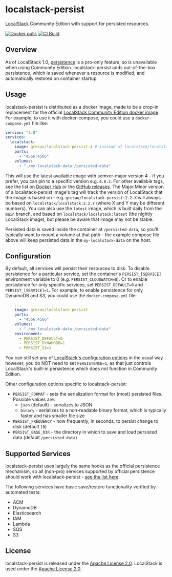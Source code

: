# localstack-persist

[LocalStack](https://github.com/localstack/localstack) Community Edition with support for persisted resources.

[![Docker pulls](https://img.shields.io/docker/pulls/gresau/localstack-persist?logo=docker)](https://hub.docker.com/r/gresau/localstack-persist)
[![CI Build](https://github.com/GREsau/localstack-persist/actions/workflows/test.yml/badge.svg)](https://github.com/GREsau/localstack-persist/actions/workflows/test.yml)

## Overview

As of LocalStack 1.0, [persistence](https://docs.localstack.cloud/aws/capabilities/state-management/persistence/) is a pro-only feature,
so is unavailable when using Community Edition. localstack-persist adds out-of-the-box persistence, which is saved whenever a resource is
modified, and automatically restored on container startup.

## Usage

localstack-persist is distributed as a docker image, made to be a drop-in replacement for the official [LocalStack Community Edition docker image](https://hub.docker.com/r/localstack/localstack). For example, to use it with docker-compose, you could use a `docker-compose.yml` file like:

```yaml
version: "3.8"
services:
  localstack:
    image: gresau/localstack-persist:4 # instead of localstack/localstack:4
    ports:
      - "4566:4566"
    volumes:
      - "./my-localstack-data:/persisted-data"
```

This will use the latest available image with semver-major version 4 - if you prefer, you can pin to a specific version e.g. `4.0.2`. For other available tags, see the list on [Docker Hub](https://hub.docker.com/r/gresau/localstack-persist/tags) or the [GitHub releases](https://github.com/GREsau/localstack-persist/releases). The Major.Minor version of a localstack-persist image's tag will track the version of LocalStack that the image is based on - e.g. `gresau/localstack-persist:2.2.X` will always be based on `localstack/localstack:2.2.Y` (where X and Y may be different numbers). You can also use the `latest` image, which is built daily from the `main` branch, and based on `localstack/localstack:latest` (the nightly LocalStack image), but please be aware that image may not be stable.

Persisted data is saved inside the container at `/persisted-data`, so you'll typically want to mount a volume at that path - the example compose file above will keep persisted data in the `my-localstack-data` on the host.

## Configuration

By default, all services will persist their resources to disk. To disable persistence for a particular service, set the container's `PERSIST_[SERVICE]` environment variable to 0 (e.g. `PERSIST_CLOUDWATCH=0`). Or to enable persistence for only specific services, set `PERSIST_DEFAULT=0` and `PERSIST_[SERVICE]=1`. For example, to enable persistence for only DynamoDB and S3, you could use the `docker-compose.yml` file:

```yaml
    ...
    image: gresau/localstack-persist
    ports:
      - "4566:4566"
    volumes:
      - "./my-localstack-data:/persisted-data"
    environment:
      - PERSIST_DEFAULT=0
      - PERSIST_DYNAMODB=1
      - PERSIST_S3=1
```

You can still set any of [LocalStack's configuration options](https://docs.localstack.cloud/references/configuration/) in the usual way - however, you do NOT need to set `PERSISTENCE=1`, as that just controls LocalStack's built-in persistence which does not function in Community Edition.

Other configuration options specific to localstack-persist:

- `PERSIST_FORMAT` - sets the serialization format for (most) persisted files. Possible values are:
  - `json` (default) - serializes to JSON
  - `binary` - serializes to a non-readable binary format, which is typically faster and has smaller file size
- `PERSIST_FREQUENCY` - how frequently, in seconds, to persist change to disk (default `10`)
- `PERSIST_BASE_DIR` - the directory in which to save and load persisted data (default `/persisted-data`)

## Supported Services

localstack-persist uses largely the same hooks as the official persistence mechanism, so all (non-pro) services supported by
official persistence should work with localstack-persist -
[see the list here](https://docs.localstack.cloud/aws/capabilities/state-management/persistence/#persistence-coverage-overview).

The following services have basic save/restore functionality verified by automated tests:

- ACM
- DynamoDB
- Elasticsearch
- IAM
- Lambda
- SQS
- S3

## License

localstack-persist is released under the [Apache License 2.0](LICENSE). LocalStack is used under the
[Apache License 2.0](https://github.com/localstack/localstack/blob/main/LICENSE.txt).
